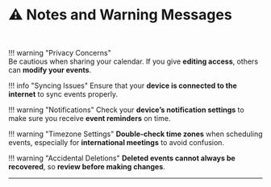 # ⚠️ Notes and Warning Messages  
<br>  

!!! warning "Privacy Concerns"  
    Be cautious when sharing your calendar. If you give **editing access**, others can **modify your events**.

!!! info "Syncing Issues"
    Ensure that your **device is connected to the internet** to sync events properly.

!!! warning "Notifications"
    Check your **device’s notification settings** to make sure you receive **event reminders** on time.

!!! warning "Timezone Settings"
    **Double-check time zones** when scheduling events, especially for **international meetings** to avoid confusion.

!!! warning "Accidental Deletions"
    **Deleted events cannot always be recovered**, so **review before making changes**.
  

---